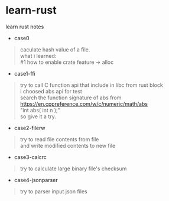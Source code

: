 # learn-rust
learn rust notes
- case0
> caculate hash value of a file.  
> what i learned:  
> #1 how to enable crate feature -> alloc

- case1-ffi
> try to call C function api that include in libc from rust block  
> i choosed abs api for test  
> search the function signature of abs from <https://en.cppreference.com/w/c/numeric/math/abs>  
> "int        abs( int n );"  
> so give it a try.

- case2-filerw
> try to read file contents from file  
> and write modified contents to new file

- case3-calcrc
> try to calculate large binary file's checksum  

- case4-jsonparser
> try to parser input json files
